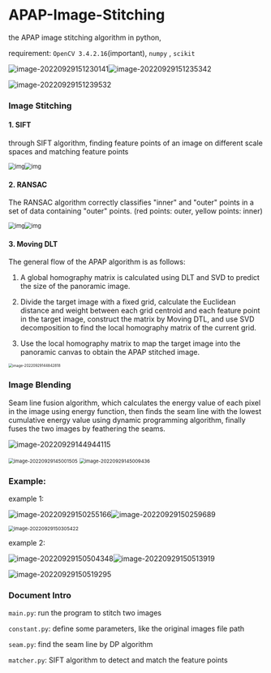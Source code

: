 # APAP-Image-Stitching
the APAP image stitching algorithm in python,

requirement: `OpenCV 3.4.2.16`(important), `numpy` , `scikit`



![image-20220929151230141](README.assets/image-20220929151230141.png)![image-20220929151235342](README.assets/image-20220929151235342.png)

![image-20220929151239532](README.assets/image-20220929151239532.png)

### Image Stitching

#### 1. SIFT

through SIFT algorithm, finding feature points of an image on different scale spaces and matching feature points

<img src="README.assets/wps1.jpg" alt="img" style="zoom: 80%;" /><img src="README.assets/wps2.jpg" alt="img" style="zoom: 80%;" />



#### 2. RANSAC

The RANSAC algorithm correctly classifies "inner" and "outer" points in a set of data containing "outer" points. (red points: outer,   yellow points: inner)

<img src="README.assets/wps3.jpg" alt="img" style="zoom:80%;" /><img src="README.assets/wps4.jpg" alt="img" style="zoom:80%;" />



#### 3. Moving DLT

The general flow of the APAP algorithm is as follows:

1. A global homography matrix is calculated using DLT and SVD to predict the size of the panoramic image.

2. Divide the target image with a fixed grid, calculate the Euclidean distance and weight between each grid centroid and each feature point in the target image, construct the matrix by Moving DTL, and use SVD decomposition to find the local homography matrix of the current grid.

3. Use the local homography  matrix to map the target image into the panoramic canvas to obtain the APAP stitched image.





<img src="README.assets/image-20220929144842818.png" alt="image-20220929144842818" style="zoom:50%;" />



### Image Blending

Seam line fusion algorithm, which calculates the energy value of each pixel in the image using energy function, then finds the seam line with the lowest cumulative energy value using dynamic programming algorithm, finally fuses the two images by feathering the seams.

![image-20220929144944115](README.assets/image-20220929144944115.png)



<img src="README.assets/image-20220929145001505.png" alt="image-20220929145001505" style="zoom:67%;" />

<img src="README.assets/image-20220929145009436.png" alt="image-20220929145009436" style="zoom:67%;" />



### Example:

example 1:

![image-20220929150255166](README.assets/image-20220929150255166.png)![image-20220929150259689](README.assets/image-20220929150259689.png)

<img src="README.assets/image-20220929150305422.png" alt="image-20220929150305422" style="zoom:67%;" />



example 2:

![image-20220929150504348](README.assets/image-20220929150504348.png)![image-20220929150513919](README.assets/image-20220929150513919.png)

![image-20220929150519295](README.assets/image-20220929150519295.png)



### Document Intro

`main.py`: run the program to stitch two images

`constant.py`: define some parameters, like the original images file path

`seam.py`: find the seam line by DP algorithm

`matcher.py`: SIFT algorithm to detect and match the feature points
